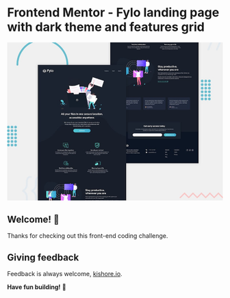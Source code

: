 # Frontend Mentor - Fylo landing page with dark theme and features grid

![Design preview for the Fylo landing page with dark theme and features grid challenge](./design/desktop-preview.jpg)

## Welcome! 👋

Thanks for checking out this front-end coding challenge.

## Giving feedback

Feedback is always welcome, [kishore.io](https://twitter.com/kishoreio).

**Have fun building!** 🚀
